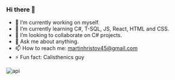 ### Hi there 👋

- 🔭 I’m currently working on myself.
- 🌱 I’m currently learning  C#, T-SQL, JS, React, HTML and CSS.
- 👯 I’m looking to collaborate on C# projects.
- 💬 Ask me about anything.
- 📫 How to reach me: martinhristov45@gmail.com
- ⚡ Fun fact: Calisthenics guy

![api](https://user-images.githubusercontent.com/81310884/180787323-a80d3436-a0f6-4f70-9059-1639e7e18ab9.svg)
